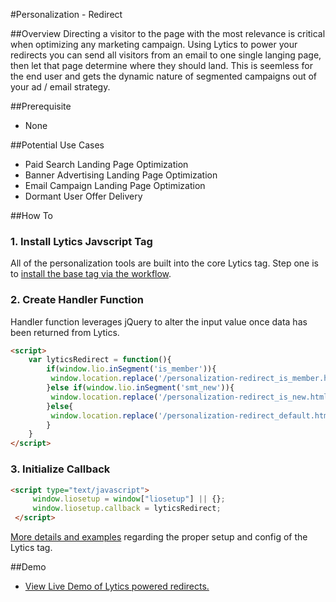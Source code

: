 #Personalization - Redirect

##Overview
Directing a visitor to the page with the most relevance is critical when optimizing any marketing campaign. Using Lytics to power your redirects you can send all visitors from an email to one single langing page, then let that page determine where they should land. This is seemless for the end user and gets the dynamic nature of segmented campaigns out of your ad / email strategy.
  
##Prerequisite
*  None

##Potential Use Cases
*  Paid Search Landing Page Optimization
*  Banner Advertising Landing Page Optimization
*  Email Campaign Landing Page Optimization
*  Dormant User Offer Delivery

##How To

### 1. Install Lytics Javscript Tag
All of the personalization tools are built into the core Lytics tag. Step one is to [install the base tag via the workflow](https://activate.getlytics.com/#/integrations/8075d31de91d41b084c23f3d7bbc4f28/action/7d646295b81940cc823e0683245716b4/setup).

### 2. Create Handler Function
Handler function leverages jQuery to alter the input value once data has been returned from Lytics.

```html
<script>
	var lyticsRedirect = function(){
		if(window.lio.inSegment('is_member')){
		 window.location.replace('/personalization-redirect_is_member.html');
		}else if(window.lio.inSegment('smt_new')){
		 window.location.replace('/personalization-redirect_is_new.html');
		}else{
		 window.location.replace('/personalization-redirect_default.html');
		}
	}
</script>
```

### 3. Initialize Callback
```html
<script type="text/javascript">
     window.liosetup = window["liosetup"] || {};
     window.liosetup.callback = lyticsRedirect;
 </script>
```
[More details and examples](../../core/javascript_tag.md) regarding the proper setup and config of the Lytics tag.
    
##Demo
* [View Live Demo of Lytics powered redirects.](http://example.getlytics.com:2000/personalization-redirect.html)